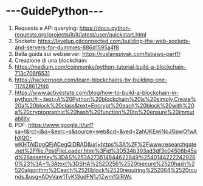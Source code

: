 # ---GuidePython---

1. Requests e API querying: https://docs.python-requests.org/projects/it/it/latest/user/quickstart.html
2. Sockets: https://levelup.gitconnected.com/building-the-web-sockets-and-servers-for-dummies-886d1595a4f8
3. Bella guida sui webserver: https://ruslanspivak.com/lsbaws-part1/
4. Creazione di una blockchain: 
  1. https://medium.com/coinmonks/python-tutorial-build-a-blockchain-713c706f6531
  2. https://hackernoon.com/learn-blockchains-by-building-one-117428612f46
  3. https://www.activestate.com/blog/how-to-build-a-blockchain-in-python/#:~:text=A%20Python%20blockchain%20is%20simply,Create%20a%20block%20class&text=Encrypt%20each%20block%20with%20a%20cryptographic%20hash%20function%20to%20ensure%20immutability
5. PDF: https://www.google.it/url?sa=t&rct=j&q=&esrc=s&source=web&cd=&ved=2ahUKEwiNoJGpwOfwAhXQO-wKHTAiDpgQFjACegQIDRAD&url=https%3A%2F%2Fwww.researchgate.net%2Ffile.PostFileLoader.html%3Fid%3D534b393ad3df3e04508b45ad%26assetKey%3DAS%253A273514844622849%25401442222429260%23%3A~%3Atext%3DSHA%252D256%2520(secure%2520hash%2520algorithm%2Ceach%2520block%2520requiring%252064%2520rounds.&usg=AOvVaw1TvK13udFN1J1ZwmfGiRWs
